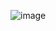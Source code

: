 ![image](https://user-images.githubusercontent.com/113309236/194516655-05253ac5-97d9-4939-91a1-53fd08a84aac.png)
